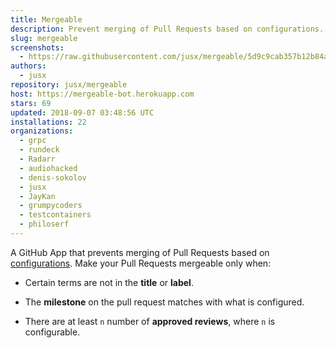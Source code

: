 ```yaml
---
title: Mergeable
description: Prevent merging of Pull Requests based on configurations.
slug: mergeable
screenshots:
  - https://raw.githubusercontent.com/jusx/mergeable/5d9c9cab357b12b84af62044ac46648d9fca84c4/screenshot.gif
authors:
  - jusx
repository: jusx/mergeable
host: https://mergeable-bot.herokuapp.com
stars: 69
updated: 2018-09-07 03:48:56 UTC
installations: 22
organizations:
  - grpc
  - rundeck
  - Radarr
  - audiohacked
  - denis-sokolov
  - jusx
  - JayKan
  - grumpycoders
  - testcontainers
  - philoserf
---
```


A GitHub App that prevents merging of Pull Requests based on [configurations](https://github.com/jusx/mergeable#configuration). Make your Pull Requests mergeable only when:

- Certain terms are not in the **title** or **label**.

- The **milestone** on the pull request matches with what is configured.

- There are at least `n` number of **approved reviews**, where `n` is configurable.
